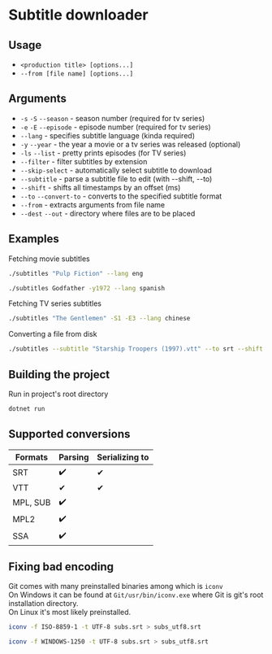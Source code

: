 ﻿# Subtitle downloader

## Usage
- `<production title> [options...]`
- `--from [file name] [options...]`

## Arguments
- `-s` `-S` `--season` - season number (required for tv series)
- `-e` `-E` `--episode` - episode number (required for tv series)
- `--lang` - specifies subtitle language (kinda required)
- `-y` `--year` - the year a movie or a tv series was released (optional)
- `-ls` `--list` - pretty prints episodes (for TV series)
- `--filter` - filter subtitles by extension
- `--skip-select` - automatically select subtitle to download
- `--subtitle` - parse a subtitle file to edit (with --shift, --to)
- `--shift` - shifts all timestamps by an offset (ms)
- `--to` `--convert-to` - converts to the specified subtitle format
- `--from` - extracts arguments from file name
- `--dest` `--out` - directory where files are to be placed

## Examples

Fetching movie subtitles

```bash
./subtitles "Pulp Fiction" --lang eng
```

```bash
./subtitles Godfather -y1972 --lang spanish
```

Fetching TV series subtitles
```bash
./subtitles "The Gentlemen" -S1 -E3 --lang chinese
```

Converting a file from disk
```bash
./subtitles --subtitle "Starship Troopers (1997).vtt" --to srt --shift +4500
```

## Building the project
Run in project's root directory
```bash
dotnet run
```

## Supported conversions

| Formats  | Parsing | Serializing to |
|----------|---------|----------------|
| SRT      | ✔️      | ️✔             |
| VTT      | ✔       | ✔              |
| MPL, SUB | ✔️      | ️              |
| MPL2     | ✔️      | ️              |
| SSA      | ✔️      | ️              |


## Fixing bad encoding
Git comes with many preinstalled binaries among which is `iconv` <br>
On Windows it can be found at `Git/usr/bin/iconv.exe` where Git is git's root installation directory. <br>
On Linux it's most likely preinstalled.

```bash
iconv -f ISO-8859-1 -t UTF-8 subs.srt > subs_utf8.srt
```
```bash
iconv -f WINDOWS-1250 -t UTF-8 subs.srt > subs_utf8.srt
```

